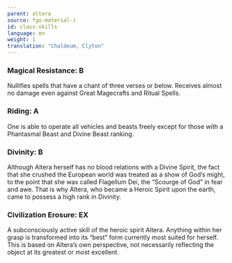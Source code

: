 ```yaml
---
parent: altera
source: fgo-material-i
id: class-skills
language: en
weight: 1
translation: "Chaldeum, Clyton"
---
```


### Magical Resistance: B

Nullifies spells that have a chant of three verses or below. Receives almost no damage even against Great Magecrafts and Ritual Spells.

### Riding: A

One is able to operate all vehicles and beasts freely except for those with a Phantasmal Beast and Divine Beast ranking.

### Divinity: B
Although Altera herself has no blood relations with a Divine Spirit, the fact that she crushed the European world was treated as a show of God’s might, to the point that she was called Flagellum Dei, the “Scourge of God” in fear and awe. That is why Altera, who became a Heroic Spirit upon the earth, came to possess a high rank in Divinity.

### Civilization Erosure: EX

A subconsciously active skill of the heroic spirit Altera. Anything within her grasp is transformed into its “best” form currently most suited for herself.
This is based on Altera’s own perspective, not necessarily reflecting the object at its greatest or most excellent.
